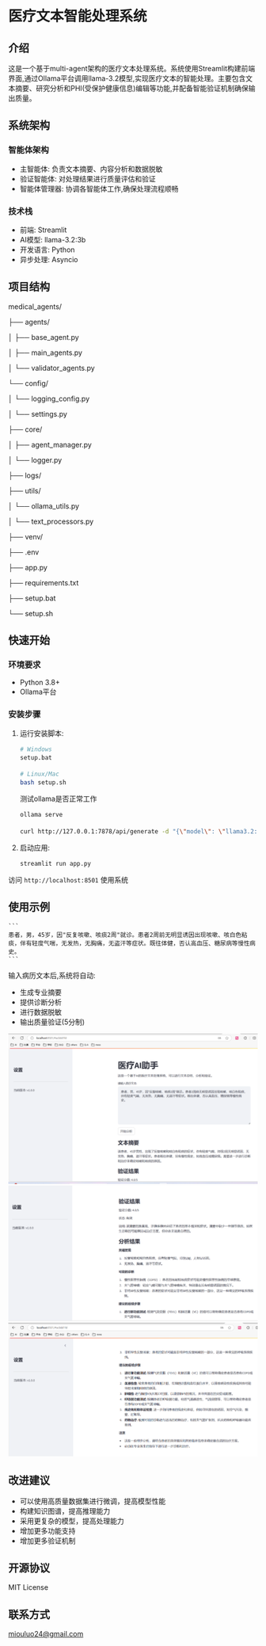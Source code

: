 # 医疗文本智能处理系统

## 介绍
这是一个基于multi-agent架构的医疗文本处理系统。系统使用Streamlit构建前端界面,通过Ollama平台调用llama-3.2模型,实现医疗文本的智能处理。主要包含文本摘要、研究分析和PHI(受保护健康信息)编辑等功能,并配备智能验证机制确保输出质量。

## 系统架构

### 智能体架构
* 主智能体: 负责文本摘要、内容分析和数据脱敏
* 验证智能体: 对处理结果进行质量评估和验证
* 智能体管理器: 协调各智能体工作,确保处理流程顺畅

### 技术栈
* 前端: Streamlit
* AI模型: llama-3.2:3b
* 开发语言: Python
* 异步处理: Asyncio

## 项目结构

medical_agents/

├── agents/

│ ├── base_agent.py

│ ├── main_agents.py

│ └── validator_agents.py

└── config/

│ └── logging_config.py

│ └── settings.py

├── core/

│ ├── agent_manager.py

│ └── logger.py

├── logs/

├── utils/

│ └── ollama_utils.py

│ └── text_processors.py

├── venv/

├── .env

├── app.py

├── requirements.txt

├── setup.bat

└── setup.sh


## 快速开始

### 环境要求
* Python 3.8+
* Ollama平台

### 安装步骤

1. 运行安装脚本:
    ```bash
    # Windows
    setup.bat

    # Linux/Mac
    bash setup.sh
    ```

    测试ollama是否正常工作

    ```bash
    ollama serve
    
    curl http://127.0.0.1:7878/api/generate -d "{\"model\": \"llama3.2:3b\", \"prompt\": \"Hello\"}"
    ```

2. 启动应用:
    ```bash
    streamlit run app.py
    ```

访问 `http://localhost:8501` 使用系统

## 使用示例
    ```
    患者，男，45岁，因"反复咳嗽、咳痰2周"就诊。患者2周前无明显诱因出现咳嗽、咳白色粘痰，伴有轻度气喘，无发热，无胸痛，无盗汗等症状。既往体健，否认高血压、糖尿病等慢性病史。
    ```

输入病历文本后,系统将自动:
* 生成专业摘要
* 提供诊断分析
* 进行数据脱敏
* 输出质量验证(5分制)

![img](./image/1.jpg)
![img](./image/2.jpg)
![img](./image/3.jpg)

## 改进建议
* 可以使用高质量数据集进行微调，提高模型性能
* 构建知识图谱，提高推理能力
* 采用更复杂的模型，提高处理能力
* 增加更多功能支持
* 增加更多验证机制

## 开源协议
MIT License

## 联系方式
[miouluo24@gmail.com](mailto:miouluo24@gmail.com)


